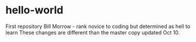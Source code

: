 # hello-world
First repository
Bill Morrow - rank novice to coding but determined as hell to learn
These changes are different than the master copy updated Oct 10.
